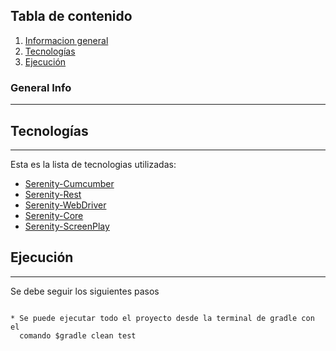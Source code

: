## Tabla de contenido
1. [Informacion general](general-info)
2. [Tecnologías](technologies)
3. [Ejecución](installation)
### General Info
***


## Tecnologías
***
Esta es la lista de tecnologias utilizadas:
* [Serenity-Cumcumber](https://mvnrepository.com/artifact/net.serenity-bdd/serenity-cucumber/)
* [Serenity-Rest](https://mvnrepository.com/artifact/net.serenity-bdd/serenity-cucumber/)
* [Serenity-WebDriver](https://mvnrepository.com/artifact/net.serenity-bdd/serenity-screenplay-webdriver/)
* [Serenity-Core](https://mvnrepository.com/artifact/net.serenity-bdd/serenity-core/)
* [Serenity-ScreenPlay](https://mvnrepository.com/artifact/net.serenity-bdd/serenity-screenplay/)
## Ejecución
***
Se debe seguir los siguientes pasos 
```

* Se puede ejecutar todo el proyecto desde la terminal de gradle con el
  comando $gradle clean test


```
